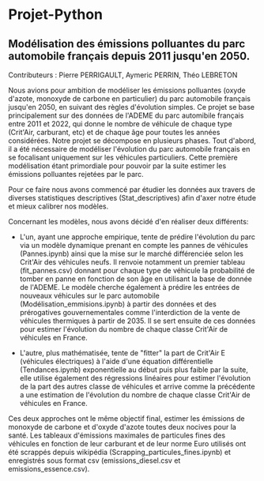 # Projet-Python

## Modélisation des émissions polluantes du parc automobile français depuis 2011 jusqu'en 2050.

Contributeurs :
Pierre PERRIGAULT,
Aymeric PERRIN,
Théo LEBRETON

Nous avions pour ambition de modéliser les émissions polluantes (oxyde d'azote, monoxyde de carbone en particulier) du parc automobile français jusqu'en 2050, en suivant des règles d'évolution simples. Ce projet se base principalement sur des données de l'ADEME du parc automibile français entre 2011 et 2022, qui donne le nombre de véhicule de chaque type (Crit'Air, carburant, etc) et de chaque âge pour toutes les années considérées. Notre projet se décompose en plusieurs phases. Tout d'abord, il a été nécessaire de modéliser l'évolution du parc automobile français en se focalisant uniquement sur les véhicules particuliers. Cette première modélisation étant primordiale pour pouvoir par la suite estimer les émissions polluantes rejetées par le parc.

Pour ce faire nous avons commencé par étudier les données aux travers de diverses statistiques descriptives (Stat_descriptives) afin d'axer notre étude et mieux calibrer nos modèles. 

Concernant les modèles, nous avons décidé d'en réaliser deux différents:

- L'un, ayant une approche empirique, tente de prédire l'évolution du parc via un modèle dynamique prenant en compte les pannes de véhicules (Pannes.ipynb) ainsi que la mise sur le marché différenciée selon les Crit'Air des véhicules neufs. Il renvoie notamment un premier tableau (fit_pannes.csv) donnant pour chaque type de véhicule la probabilité de tomber en panne en fonction de son âge en utilisant la base de donnée de l'ADEME. Le modèle cherche également à prédire les entrées de nouveaux véhicules sur le parc automobile (Modélisation_emmisions.ipynb) à partir des données et des prérogatives gouvernementales comme l'interdiction de la vente de véhicules thermiques à partir de 2035. Il se sert ensuite de ces données pour estimer l'évolution du nombre de chaque classe Crit'Air de véhicules en France.
  
- L'autre, plus mathématisée, tente de "fitter" la part de Crit'Air E (véhicules électriques) à l'aide d'une équation différentielle (Tendances.ipynb) exponentielle au début puis plus faible par la suite, elle utilise également des régressions linéaires pour estimer l'évolution de la part des autres classe de véhicules et arrive comme la précédente a une estimation de l'évolution du nombre de chaque classe Crit'Air de véhicules en France.
  
Ces deux approches ont le même objectif final, estimer les émissions de monoxyde de carbone et d'oxyde d'azote toutes deux nocives pour la santé. Les tableaux d'émissions maximales de particules fines des véhicules en fonction de leur carburant et de leur norme Euro utilisés ont été scrappés depuis wikipédia (Scrapping_particules_fines.ipynb) et enregistrés sous format csv (emissions_diesel.csv et emissions_essence.csv).
